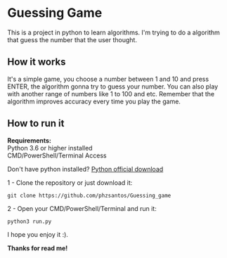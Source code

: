 # Guessing Game

This is a project in python to learn algorithms. I'm trying to do a algorithm that guess the number that the user thought.

## How it works

It's a simple game, you choose a number between 1 and 10 and press ENTER, the algorithm gonna try to guess your number. You can also play with another range of numbers like 1 to 100 and etc. Remember that the algorithm improves accuracy every time you play the game.

## How to run it

**Requirements:**  
Python 3.6 or higher installed  
CMD/PowerShell/Terminal Access

Don't have python installed? [Python official download](https://www.python.org/downloads/)

1 - Clone the repository or just download it:
```shell
git clone https://github.com/phzsantos/Guessing_game
```

2 - Open your CMD/PowerShell/Terminal and run it:
```shell
python3 run.py
```

I hope you enjoy it :).

**Thanks for read me!**
